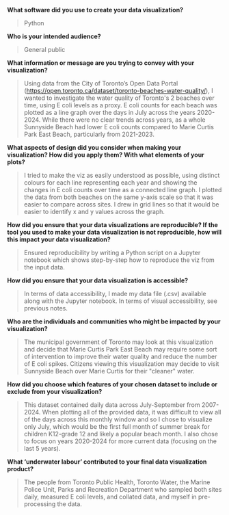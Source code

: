 **What software did you use to create your data visualization?**
> Python

**Who is your intended audience?**
> General public

**What information or message are you trying to convey with your visualization?**
> Using data from the City of Toronto’s Open Data Portal (https://open.toronto.ca/dataset/toronto-beaches-water-quality/), I wanted to investigate the water quality of Toronto's 2 beaches over time, using E coli levels as a proxy. E coli counts for each beach was plotted as a line graph over the days in July across the years 2020-2024. While there were no clear trends across years, as a whole Sunnyside Beach had lower E coli counts compared to Marie Curtis Park East Beach, particularly from 2021-2023. 

**What aspects of design did you consider when making your visualization? How did you apply them? With what elements of your plots?**
> I tried to make the viz as easily understood as possible, using distinct colours for each line representing each year and showing the changes in E coli counts over time as a connected line graph. I plotted the data from both beaches on the same y-axis scale so that it was easier to compare across sites. I drew in grid lines so that it would be easier to identify x and y values across the graph.
    
**How did you ensure that your data visualizations are reproducible? If the tool you used to make your data visualization is not reproducible, how will this impact your data visualization?** 
> Ensured reproducibility by writing a Python script on a Jupyter notebook which shows step-by-step how to reproduce the viz from the input data.
    
**How did you ensure that your data visualization is accessible?**
> In terms of data accessibility, I made my data file (.csv) available along with the Jupyter notebook. In terms of visual accessibility, see previous notes.

**Who are the individuals and communities who might be impacted by your visualization?**
> The municipal government of Toronto may look at this visualization and decide that Marie Curtis Park East Beach may require some sort of intervention to improve their water quality and reduce the number of E coli spikes. Citizens viewing this visualization may decide to visit Sunnyside Beach over Marie Curtis for their "cleaner" water.

**How did you choose which features of your chosen dataset to include or exclude from your visualization?** 
> This dataset contained daily data across July-September from 2007-2024. When plotting all of the provided data, it was difficult to view all of the days across this monthly window and so I chose to visualize only July, which would be the first full month of summer break for children K12-grade 12 and likely a popular beach month. I also chose to focus on years 2020-2024 for more current data (focusing on the last 5 years).
    
**What ‘underwater labour’ contributed to your final data visualization product?**
> The people from Toronto Public Health, Toronto Water, the Marine Police Unit, Parks and Recreation Department who sampled both sites daily, measured E coli levels, and collated data, and myself in pre-processing the data.
